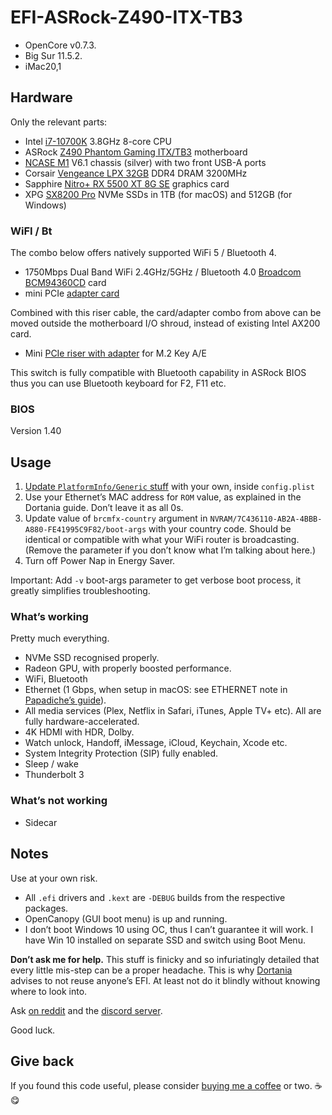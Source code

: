 # EFI-ASRock-Z490-ITX-TB3

- OpenCore v0.7.3. 
- Big Sur 11.5.2.
- iMac20,1

## Hardware

Only the relevant parts:

* Intel [i7-10700K](https://ark.intel.com/content/www/us/en/ark/products/199335/intel-core-i7-10700k-processor-16m-cache-up-to-5-10-ghz.html) 3.8GHz 8-core CPU
* ASRock [Z490 Phantom Gaming ITX/TB3](https://www.asrock.com/mb/Intel/Z490%20Phantom%20Gaming-ITXTB3/index.asp) motherboard
* [NCASE M1](https://ncases.com/products/m1) V6.1 chassis (silver) with two front USB-A ports
* Corsair [Vengeance LPX 32GB](https://www.corsair.com/ww/en/Categories/Products/Memory/VENGEANCE-LPX/p/CMK32GX4M2D3200C16) DDR4 DRAM 3200MHz
* Sapphire [Nitro+ RX 5500 XT 8G SE](https://www.sapphiretech.com/en/consumer/nitro-radeon-rx-5500-xt-se-8g-gddr6) graphics card
* XPG [SX8200 Pro](https://www.xpg.com/us/feature/583/) NVMe SSDs in 1TB (for macOS) and 512GB (for Windows)

### WiFI / Bt

The combo below offers natively supported WiFi 5 / Bluetooth 4.

- 1750Mbps Dual Band WiFi 2.4GHz/5GHz / Bluetooth 4.0 [Broadcom BCM94360CD](https://www.aliexpress.com/item/1750Mbps-Dual-Band-WiFi-Bluetooth-Card-2-4GHz-5GHz-BT-4-0-Broadcom-BCM94360CD-Wireless-Module/32974196141.html) card
- mini PCIe [adapter card](https://www.aliexpress.com/item/MINI-PCI-E-Adapter-Converter-to-wireless-wifi-card-BCM94360CD-BCM94331CD-BCM94360CS-BCM94360CS2-module-for-macbook/32256494722.html)

Combined with this riser cable, the card/adapter combo from above can be moved outside the motherboard I/O shroud, instead of existing Intel AX200 card.

- Mini [PCIe riser with adapter](https://www.aliexpress.com/item/BCM94360CD-BCM94360CS2-BCM943224PCIEBT2-Card-To-M-2-Key-A-E-Cable-For-Mac-OS-and-and/4000286967003.html) for M.2 Key A/E

This switch is fully compatible with Bluetooth capability in ASRock BIOS thus you can use Bluetooth keyboard for F2, F11 etc.

### BIOS

Version 1.40

## Usage

1. [Update `PlatformInfo/Generic` stuff](https://dortania.github.io/OpenCore-Post-Install/universal/iservices.html#generate-a-new-serial) with your own, inside `config.plist`
2. Use your Ethernet’s MAC address for `ROM` value, as explained in the Dortania guide. Don’t leave it as all 0s.
3. Update value of `brcmfx-country` argument in `NVRAM/7C436110-AB2A-4BBB-A880-FE41995C9F82/boot-args` with your country code. Should be identical or compatible with what your WiFi router is broadcasting. (Remove the parameter if you don’t know what I’m talking about here.)
4. Turn off Power Nap in Energy Saver.

Important: Add `-v` boot-args parameter to get verbose boot process, it greatly simplifies troubleshooting.

### What’s working

Pretty much everything.

- NVMe SSD recognised properly.
- Radeon GPU, with properly boosted performance.
- WiFi, Bluetooth
- Ethernet (1 Gbps, when setup in macOS: see ETHERNET note in [Papadiche’s guide](https://www.reddit.com/r/hackintosh/comments/i3pega/z490_itx_guide/)).
- All media services (Plex, Netflix in Safari, iTunes, Apple TV+ etc). All are fully hardware-accelerated.
- 4K HDMI with HDR, Dolby.
- Watch unlock, Handoff, iMessage, iCloud, Keychain, Xcode etc.
- System Integrity Protection (SIP) fully enabled.
- Sleep / wake
- Thunderbolt 3

### What’s not working

- Sidecar

## Notes

Use at your own risk. 

- All `.efi` drivers and `.kext` are `-DEBUG` builds from the respective packages. 
- OpenCanopy (GUI boot menu) is up and running.
- I don’t boot Windows 10 using OC, thus I can’t guarantee it will work. I have Win 10 installed on separate SSD and switch using Boot Menu.

**Don’t ask me for help.** This stuff is finicky and so infuriatingly detailed that every little mis-step can be a proper headache. This is why [Dortania](https://dortania.github.io) advises to not reuse anyone’s EFI. At least not do it blindly without knowing where to look into. 

Ask [on reddit](https://www.reddit.com/r/hackintosh/) and the [discord server](https://discord.gg/Wxam8aH).

Good luck.

## Give back

If you found this code useful, please consider [buying me a coffee](https://www.buymeacoffee.com/radianttap) or two. ☕️😋
